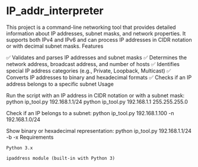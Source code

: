 # IP_addr_interpreter

This project is a command-line networking tool that provides detailed information about IP addresses, subnet masks, and network properties. It supports both IPv4 and IPv6 and can process IP addresses in CIDR notation or with decimal subnet masks.
Features

✅ Validates and parses IP addresses and subnet masks
✅ Determines the network address, broadcast address, and number of hosts
✅ Identifies special IP address categories (e.g., Private, Loopback, Multicast)
✅ Converts IP addresses to binary and hexadecimal formats
✅ Checks if an IP address belongs to a specific subnet
Usage

Run the script with an IP address in CIDR notation or with a subnet mask:
python ip_tool.py 192.168.1.1/24
python ip_tool.py 192.168.1.1 255.255.255.0

Check if an IP belongs to a subnet:
python ip_tool.py 192.168.1.100 -n 192.168.1.0/24

Show binary or hexadecimal representation:
python ip_tool.py 192.168.1.1/24 -b -x
Requirements

    Python 3.x

    ipaddress module (built-in with Python 3)


